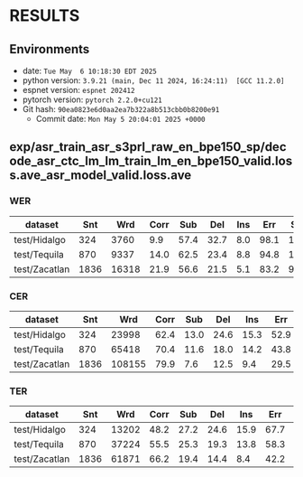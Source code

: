 <!-- Generated by scripts/utils/show_asr_result.sh -->
# RESULTS
## Environments
- date: `Tue May  6 10:18:30 EDT 2025`
- python version: `3.9.21 (main, Dec 11 2024, 16:24:11)  [GCC 11.2.0]`
- espnet version: `espnet 202412`
- pytorch version: `pytorch 2.2.0+cu121`
- Git hash: `90ea0823e6d0aa2ea7b322a8b513cbb0b8200e91`
  - Commit date: `Mon May 5 20:04:01 2025 +0000`

## exp/asr_train_asr_s3prl_raw_en_bpe150_sp/decode_asr_ctc_lm_lm_train_lm_en_bpe150_valid.loss.ave_asr_model_valid.loss.ave
### WER

|dataset|Snt|Wrd|Corr|Sub|Del|Ins|Err|S.Err|
|---|---|---|---|---|---|---|---|---|
|test/Hidalgo|324|3760|9.9|57.4|32.7|8.0|98.1|100.0|
|test/Tequila|870|9337|14.0|62.5|23.4|8.8|94.8|100.0|
|test/Zacatlan|1836|16318|21.9|56.6|21.5|5.1|83.2|99.6|

### CER

|dataset|Snt|Wrd|Corr|Sub|Del|Ins|Err|S.Err|
|---|---|---|---|---|---|---|---|---|
|test/Hidalgo|324|23998|62.4|13.0|24.6|15.3|52.9|100.0|
|test/Tequila|870|65418|70.4|11.6|18.0|14.2|43.8|100.0|
|test/Zacatlan|1836|108155|79.9|7.6|12.5|9.4|29.5|99.6|

### TER

|dataset|Snt|Wrd|Corr|Sub|Del|Ins|Err|S.Err|
|---|---|---|---|---|---|---|---|---|
|test/Hidalgo|324|13202|48.2|27.2|24.6|15.9|67.7|100.0|
|test/Tequila|870|37224|55.5|25.3|19.3|13.8|58.3|100.0|
|test/Zacatlan|1836|61871|66.2|19.4|14.4|8.4|42.2|99.6|
